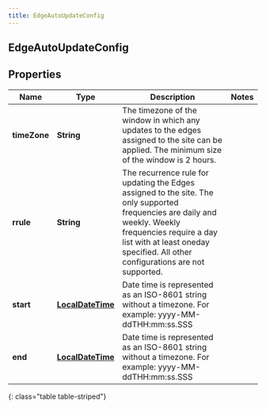 ```yaml
---
title: EdgeAutoUpdateConfig
---
```


## EdgeAutoUpdateConfig

## Properties

| Name         | Type                                                       | Description                                                                                                                                                                                                                             | Notes |
| ------------ | ---------------------------------------------------------- | --------------------------------------------------------------------------------------------------------------------------------------------------------------------------------------------------------------------------------------- | ----- |
| **timeZone** | <!----><!---->**String**<!---->                            | The timezone of the window in which any updates to the edges assigned to the site can be applied. The minimum size of the window is 2 hours.                                                                                            |       |
| **rrule**    | <!----><!---->**String**<!---->                            | The recurrence rule for updating the Edges assigned to the site. The only supported frequencies are daily and weekly. Weekly frequencies require a day list with at least oneday specified. All other configurations are not supported. |       |
| **start**    | <!----><!---->[**LocalDateTime**](LocalDateTime.md)<!----> | Date time is represented as an ISO-8601 string without a timezone. For example: yyyy-MM-ddTHH:mm:ss.SSS                                                                                                                                 |       |
| **end**      | <!----><!---->[**LocalDateTime**](LocalDateTime.md)<!----> | Date time is represented as an ISO-8601 string without a timezone. For example: yyyy-MM-ddTHH:mm:ss.SSS                                                                                                                                 |       |

{: class="table table-striped"}

